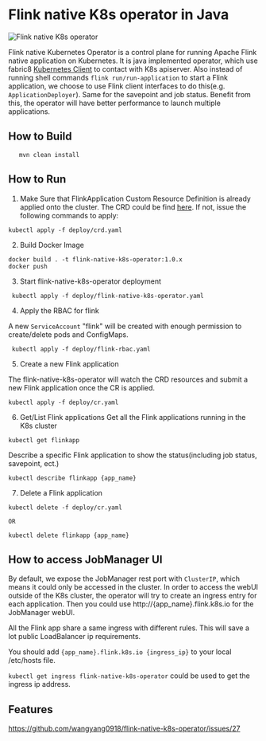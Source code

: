 # Flink native K8s operator in Java

![Flink native K8s operator](doc/Flink-native-K8s-operator.jpg)

Flink native Kubernetes Operator is a control plane for running Apache Flink native application on Kubernetes. It is java 
implemented operator, which use fabric8 [Kubernetes Client](https://github.com/fabric8io/kubernetes-client) to contact with K8s apiserver.
Also instead of running shell commands `flink run/run-application` to start a Flink application, we choose to use Flink 
client interfaces to do this(e.g. `ApplicationDeployer`). Same for the savepoint and job status. Benefit from this, the operator will
have better performance to launch multiple applications.

## How to Build
```
   mvn clean install
```

## How to Run
1. Make Sure that FlinkApplication Custom Resource Definition is already applied onto the cluster. The CRD could be find [here](deploy/crd.yaml). If not, issue the following commands to apply:
 ```
 kubectl apply -f deploy/crd.yaml
 ```
2. Build Docker Image
```
docker build . -t flink-native-k8s-operator:1.0.x
docker push
```
3. Start flink-native-k8s-operator deployment
```
 kubectl apply -f deploy/flink-native-k8s-operator.yaml
```
4. Apply the RBAC for flink

A new `ServiceAccount` "flink" will be created with enough permission to create/delete pods and ConfigMaps.
```
 kubectl apply -f deploy/flink-rbac.yaml
```
5. Create a new Flink application

The flink-native-k8s-operator will watch the CRD resources and submit a new Flink application once the CR is applied.
```
kubectl apply -f deploy/cr.yaml
```

6. Get/List Flink applications
Get all the Flink applications running in the K8s cluster
```
kubectl get flinkapp
```

Describe a specific Flink application to show the status(including job status, savepoint, ect.)
```
kubectl describe flinkapp {app_name}
```

7. Delete a Flink application
```
kubectl delete -f deploy/cr.yaml

OR

kubectl delete flinkapp {app_name}
```

## How to access JobManager UI
By default, we expose the JobManager rest port with `ClusterIP`, which means it could only be accessed in the cluster. In 
order to access the webUI outside of the K8s cluster, the operator will try to create an ingress entry for each application.
Then you could use http://{app_name}.flink.k8s.io for the JobManager webUI.

<div class="alert alert-info" markdown="span">
  All the Flink app share a same ingress with different rules. This will save a lot public LoadBalancer ip requirements.

  You should add `{app_name}.flink.k8s.io {ingress_ip}` to your local /etc/hosts file.
  
  `kubectl get ingress flink-native-k8s-operator` could be used to get the ingress ip address.
</div>

## Features
https://github.com/wangyang0918/flink-native-k8s-operator/issues/27
